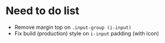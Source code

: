 # Need to do list
- Remove margin top on `.input-group (i-input)`
- Fix build (production) style on `i-input` padding (with icon)
